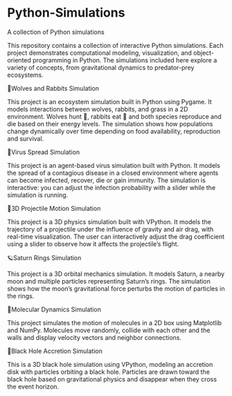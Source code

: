 # Python-Simulations
A collection of Python simulations

This repository contains a collection of interactive Python simulations. Each project demonstrates computational modeling, visualization, and object-oriented programming in Python. The simulations 
included here explore a variety of concepts, from gravitational dynamics to predator-prey ecosystems. 

🐺Wolves and Rabbits Simulation

This project is an ecosystem simulation built in Python using Pygame. It models interactions between wolves, rabbits, and grass in a 2D environment. Wolves hunt 🐇, rabbits eat 🌱 and both species reproduce and die based on their energy levels. The simulation shows how populations change dynamically over time depending on food availability, reproduction and survival.

🦠Virus Spread Simulation

This project is an agent-based virus simulation built with Python. It models the spread of a contagious disease in a closed environment where agents can become infected, recover, die or gain immunity. The simulation is interactive: you can adjust the infection probability with a slider while the simulation is running.

🎯3D Projectile Motion Simulation

This project is a 3D physics simulation built with VPython. It models the trajectory of a projectile under the influence of gravity and air drag, with real-time visualization. The user can interactively adjust the drag coefficient using a slider to observe how it affects the projectile’s flight.

🪐Saturn Rings Simulation

This project is a 3D orbital mechanics simulation. It models Saturn, a nearby moon and multiple particles representing Saturn’s rings. The simulation shows how the moon’s gravitational force perturbs the motion of particles in the rings.

🧪Molecular Dynamics Simulation

This project simulates the motion of molecules in a 2D box using Matplotlib and NumPy. Molecules move randomly, collide with each other and the walls and display velocity vectors and neighbor connections.

🌌Black Hole Accretion Simulation

This is a 3D black hole simulation using VPython, modeling an accretion disk with particles orbiting a black hole. Particles are drawn toward the black hole based on gravitational physics and disappear when they cross the event horizon.

